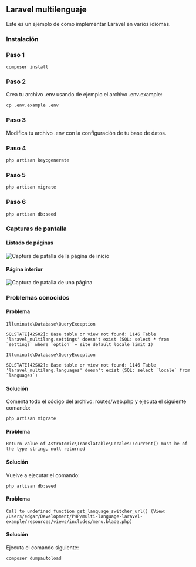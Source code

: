 ## Laravel multilenguaje

Este es un ejemplo de como implementar Laravel en varios idiomas.

### Instalación

### Paso 1

```
composer install
````

### Paso 2

Crea tu archivo .env usando de ejemplo el archivo .env.example:

```
cp .env.example .env
````

### Paso 3

Modifica tu archivo .env con la configuración de tu base de datos.


### Paso 4

```
php artisan key:generate
````

### Paso 5

```
php artisan migrate
````

### Paso 6

```
php artisan db:seed
````

### Capturas de pantalla

#### Listado de páginas

![Captura de patalla de la página de inicio](screenshots/homepage.png)

#### Página interior

![Captura de patalla de una página](screenshots/single-page.png)

### Problemas conocidos

#### Problema

```
Illuminate\Database\QueryException 

SQLSTATE[42S02]: Base table or view not found: 1146 Table 'laravel_multilang.settings' doesn't exist (SQL: select * from `settings` where `option` = site_default_locale limit 1)
```

```
Illuminate\Database\QueryException 

SQLSTATE[42S02]: Base table or view not found: 1146 Table 'laravel_multilang.languages' doesn't exist (SQL: select `locale` from `languages`)
```

#### Solución

Comenta todo el código del archivo: routes/web.php y ejecuta el siguiente comando:

```
php artisan migrate
```

#### Problema

```
Return value of Astrotomic\Translatable\Locales::current() must be of the type string, null returned
```

#### Solución

Vuelve a ejecutar el comando:

```
php artisan db:seed
```

#### Problema

```
Call to undefined function get_language_switcher_url() (View: /Users/edgar/Development/PHP/multi-language-laravel-example/resources/views/includes/menu.blade.php)
```

#### Solución

Ejecuta el comando siguiente:

```
composer dumpautoload
```
